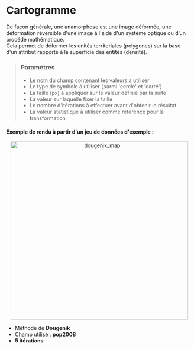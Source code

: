 # Cartogramme

De façon générale, une anamorphose est une image déformée, une déformation réversible d'une image à l'aide d'un système optique ou d’un procédé mathématique.  
Cela permet de déformer les unités territoriales (polygones) sur la base d'un attribut rapporté à la superficie des entités (densité).

> ### Paramètres
> * Le nom du champ contenant les valeurs à utiliser
> * Le type de symbole à utiliser (parmi 'cercle' et 'carré')
> * La taille (px) à appliquer sur le valeur définie par la suite
> * La valeur sur laquelle fixer la taille
> * Le nombre d'itérations à effectuer avant d'obtenir le résultat
> * La valeur statistique à utiliser comme référence pour la transformation

#### Exemple de rendu à partir d'un jeu de données d'exemple :

<p style="text-align: center;">
<img src="/img/dougenik.png" alt="dougenik_map" style="width: 480px;"/>
</p>

- Méthode de **Dougenik**
- Champ utilisé : **pop2008**
- **5 itérations**

